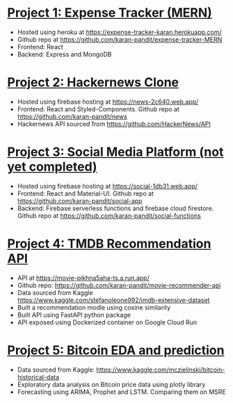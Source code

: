 # [Project 1: Expense Tracker (MERN)](https://expense-tracker-karan.herokuapp.com/)
* Hosted using heroku at <https://expense-tracker-karan.herokuapp.com/>
* Github repo at <https://github.com/karan-pandit/expense-tracker-MERN>
* Frontend: React 
* Backend: Express and MongoDB

# [Project 2: Hackernews Clone](https://news-2c640.web.app/)
* Hosted using firebase hosting at <https://news-2c640.web.app/>
* Frontend: React and Styled-Components. Github repo at <https://github.com/karan-pandit/news>
* Hackernews API sourced from <https://github.com/HackerNews/API>

# [Project 3: Social Media Platform (not yet completed)](https://social-1db31.web.app/)
* Hosted using firebase hosting at <https://social-1db31.web.app/>
* Frontend: React and Material-UI. Github repo at <https://github.com/karan-pandit/social-app>
* Backend: Firebase serverless functions and firebase cloud firestore. Github repo at <https://github.com/karan-pandit/social-functions>

# [Project 4: TMDB Recommendation API](https://movie-pikhna5aha-ts.a.run.app/)
* API at <https://movie-pikhna5aha-ts.a.run.app/>
* Github repo: <https://github.com/karan-pandit/movie-recommender-api>
* Data sourced from Kaggle <https://www.kaggle.com/stefanoleone992/imdb-extensive-dataset>
* Built a recommendation modle using cosine similarity
* Built API using FastAPI python package
* API exposed using Dockerized container on Google Cloud Run

# [Project 5: Bitcoin EDA and prediction](https://colab.research.google.com/drive/1XONT_ArSVU1bDKGaEeZ-Zs_GGmYHbtMB?usp=sharing "Project 1")
* Data sourced from Kaggle: <https://www.kaggle.com/mczielinski/bitcoin-historical-data>
* Exploratory data analysis on Bitcoin price data using plotly library
* Forecasting using ARIMA, Prophet and LSTM. Comparing them on MSRE
 

